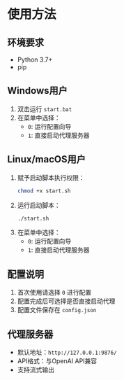 # 使用方法

## 环境要求
- Python 3.7+
- pip

## Windows用户
1. 双击运行 `start.bat`
2. 在菜单中选择：
   - `0`: 运行配置向导
   - `1`: 直接启动代理服务器

## Linux/macOS用户
1. 赋予启动脚本执行权限：
   ```bash
   chmod +x start.sh
   ```
2. 运行启动脚本：
   ```bash
   ./start.sh
   ```
3. 在菜单中选择：
   - `0`: 运行配置向导
   - `1`: 直接启动代理服务器

## 配置说明
1. 首次使用请选择 `0` 进行配置
2. 配置完成后可选择是否直接启动代理
3. 配置文件保存在 `config.json`

## 代理服务器
- 默认地址：`http://127.0.0.1:9876/`
- API格式：与OpenAI API兼容
- 支持流式输出 